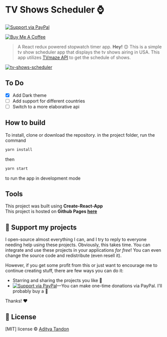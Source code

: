 # TV Shows Scheduler :watch:

[![Support via PayPal][badge_paypal_donate]][paypal_donations]

<a href="https://paypal.me/adityatandon007" target="_blank"><img src="https://www.buymeacoffee.com/assets/img/custom_images/yellow_img.png" alt="Buy Me A Coffee"></a>

> A React redux powered stopwatch timer app.
**Hey!** :blush: This is a simple tv show scheduler app that displays the tv shows airing in USA. This app utilizes [TVmaze API](http://www.tvmaze.com/api) to get the schedule of shows.

[![tv-shows-scheduler](https://i.imgur.com/b5MpmZe.png)](https://adityatandon007.github.io/tv-shows-scheduler)

## To Do

- [x] Add Dark theme
- [ ] Add support for different countries
- [ ] Switch to a more elaborative api

## How to build

To install, clone or download the repository.
in the project folder, run the command

```javascript
yarn install
```

then

```javascript
yarn start
```

to run the app in development mode

## Tools

This project was built using **Create-React-App**  
This project is hosted on **Github Pages [here](https://adityatandon007.github.io/tv-shows-scheduler)**

## :sparkling_heart: Support my projects

I open-source almost everything I can, and I try to reply to everyone needing help using these projects. Obviously, this takes time. You can integrate and use these projects in your applications *for free*! You can even change the source code and redistribute (even resell it).

However, if you get some profit from this or just want to encourage me to continue creating stuff, there are few ways you can do it:

 - Starring and sharing the projects you like :rocket:
 - [![Support via PayPal][badge_paypal_donate]][paypal_donations]—You can make one-time donations via PayPal. I'll probably buy a :tea:

Thanks! :heart:

## :scroll: License

[MIT] license © [Aditya Tandon][website]

[badge_paypal_donate]: https://cdn.rawgit.com/twolfson/paypal-github-button/1.0.0/dist/button.svg
[paypal_donations]: https://www.paypal.me/adityatandon007
[website]: https://adityatandon007.github.io